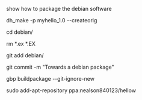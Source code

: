 show how to package the debian software

dh_make -p myhello_1.0 --createorig

cd debian/

rm *.ex *.EX

git add debian/

git commit -m "Towards a debian package"

gbp buildpackage --git-ignore-new


sudo add-apt-repository ppa:nealson840123/hellow

